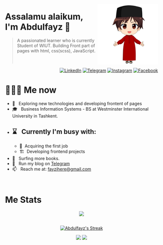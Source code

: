 <a href="https://t.me/khodimingiz_Fayz"><img src="./pngwing.com%20(3).png" align="right" height="200"/></a>

# Assalamu alaikum, I'm Abdulfayz 👋

>A passionated learner who is currently Student of WIUT. Building Front part of pages with html, css(scss), JavaScript.
<br/><br/><br/>

<p align="end">
<a href="https://www.linkedin.com/in/abdulfayz-abduvokhidov/"><img alt="LinkedIn" src="https://img.shields.io/badge/LinkedIn-gray?style=flat-square&logo=linkedin"></a>
<a href="https://t.me/abdulfayz_abduvokhidov"><img alt="Telegram" src="https://img.shields.io/badge/telegram-gray?style=flat-square&logo=telegram"></a>
<a href="https://instagram.com/abdulfayz_abduvohidov"><img alt="Instagram" src="https://img.shields.io/badge/instagram-gray?style=flat-square&logo=instagram"></a>
<a href="https://facebook.com/abdulfayz.abduvokhidov"><img alt="Facebook" src="https://img.shields.io/badge/facebook-gray?style=flat-square&logo=facebook"></a>
</p>

<h1> 👨🏻‍💻 Me now </h1>

- 🤔 &nbsp; Exploring new technologies and developing frontent of pages
- 🎓 &nbsp; Business Information Systems - BS at Westminster International University in Tashkent.
- ⌛️ &nbsp; Currently I'm busy with:
  - 
  - 💼 &nbsp;Acquiring the first job
  - 🏗  &nbsp;Developing frontend projects
- 📖 &nbsp; Surfing more books.
- 📝 &nbsp; Run my blog on [Telegram](https://t.me/khodimingiz_Fayz) 
- 📫 &nbsp; Reach me at: fayzihere@gmail.com

<br/>



<h1>Me Stats</h1>

<div align="center">
<a href="">
  <img align="center" src="https://github-readme-stats.vercel.app/api?username=WIUT00011173&count_private=true&include_all_commits=true&show_icons=true&title_color=007bff&text_color=e7e7e7&icon_color=007bff&bg_color=171c28" />
<a />
<div>
 <br/>

[![Abdulfayz's Streak](https://github-readme-streak-stats.herokuapp.com?user=WIUT00011173&theme=dark&date_format=M%20j%5B%2C%20Y%5D&border=FFFFFF&ring=3722DD)](https://git.io/streak-stats)

[![](https://komarev.com/ghpvc/?username=WIUT00011173&color=orange&label=Profile%20Views)](https://github.com/WIUT00011173/WIUT00011173)
[![](https://img.shields.io/github/followers/WIUT00011173?label=GitHub%20Followers)](https://github.com/WIUT00011173)

<!--
**wahid-d/wahid-d** is a ✨ _special_ ✨ repository because its `README.md` (this file) appears on your GitHub profile.

Here are some ideas to get you started:

- 🔭 I’m currently working on ...
- 🌱 I’m currently learning ...
- 👯 I’m looking to collaborate on ...
- 🤔 I’m looking for help with ...
- 💬 Ask me about ...
- 📫 How to reach me: ...
- 😄 Pronouns: ...
- ⚡ Fun fact: ...
-->
